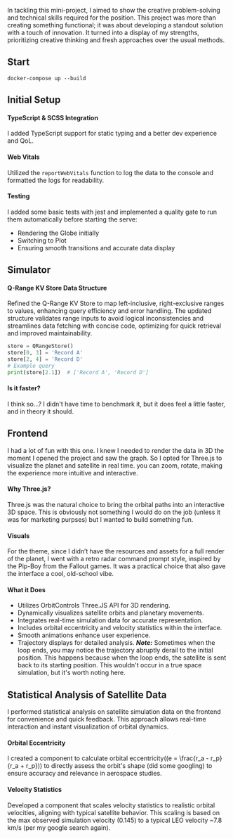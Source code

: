 In tackling this mini-project, I aimed to show the creative problem-solving and technical skills required for the position. This project was more than creating something functional; it was about developing a standout solution with a touch of innovation. It turned into a display of my strengths, prioritizing creative thinking and fresh approaches over the usual methods.

## Start

`docker-compose up --build`

## Initial Setup

#### TypeScript & SCSS Integration

I added TypeScript support for static typing and a better dev experience and QoL.

#### Web Vitals

Utilized the `reportWebVitals` function to log the data to the console and formatted the logs for readability.

#### Testing

I added some basic tests with jest and implemented a quality gate to run them automatically before starting the serve:

- Rendering the Globe initially
- Switching to Plot
- Ensuring smooth transitions and accurate data display

## Simulator

#### Q-Range KV Store Data Structure

Refined the Q-Range KV Store to map left-inclusive, right-exclusive ranges to values, enhancing query efficiency and error handling. The updated structure validates range inputs to avoid logical inconsistencies and streamlines data fetching with concise code, optimizing for quick retrieval and improved maintainability.

```python
store = QRangeStore()
store[0, 3] = 'Record A'
store[2, 4] = 'Record D'
# Example query
print(store[2.1])  # ['Record A', 'Record D']
```

#### Is it faster?

I think so...? I didn't have time to benchmark it, but it does feel a little faster, and in theory it should.

## Frontend

I had a lot of fun with this one. I knew I needed to render the data in 3D the moment I opened the project and saw the graph. So I opted for Three.js to visualize the planet and satellite in real time. you can zoom, rotate, making the experience more intuitive and interactive.

#### Why Three.js?

Three.js was the natural choice to bring the orbital paths into an interactive 3D space. This is obviously not something I would do on the job (unless it was for marketing purpses) but I wanted to build something fun.

#### Visuals

For the theme, since I didn’t have the resources and assets for a full render of the planet, I went with a retro radar command prompt style, inspired by the Pip-Boy from the Fallout games. It was a practical choice that also gave the interface a cool, old-school vibe.

#### What it Does

- Utilizes OrbitControls Three.JS API for 3D rendering.
- Dynamically visualizes satellite orbits and planetary movements.
- Integrates real-time simulation data for accurate representation.
- Includes orbital eccentricity and velocity statistics within the interface.
- Smooth animations enhance user experience.
- Trajectory displays for detailed analysis. **_Note:_** Sometimes when the loop ends, you may notice the trajectory abruptly derail to the initial position. This happens because when the loop ends, the satellite is sent back to its starting position. This wouldn't occur in a true space simulation, but it's worth noting here.

## Statistical Analysis of Satellite Data

I performed statistical analysis on satellite simulation data on the frontend for convenience and quick feedback. This approach allows real-time interaction and instant visualization of orbital dynamics.

#### Orbital Eccentricity

I created a component to calculate orbital eccentricity(\(e = \frac{r_a - r_p}{r_a + r_p}\)) to directly assess the orbit's shape (did some googling) to ensure accuracy and relevance in aerospace studies.

#### Velocity Statistics

Developed a component that scales velocity statistics to realistic orbital velocities, aligning with typical satellite behavior. This scaling is based on the max observed simulation velocity (0.145) to a typical LEO velocity ~7.8 km/s (per my google search again).
